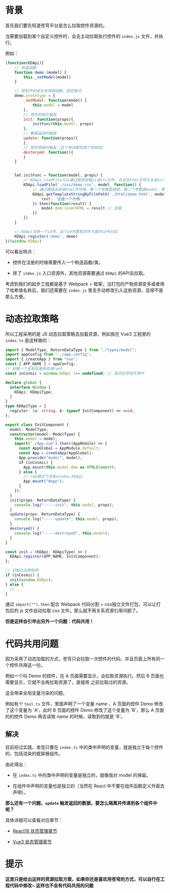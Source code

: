 # 背景

首先我们要先知道苍穹平台是怎么拉取控件资源的。

当需要加载到某个自定义控件时，会去主动拉取执行控件的 `index.js` 文件，并执行。

例如：

```js
(function(KDApi){
    // 构造函数
    function demo (model) {
        this._setModel(model)
    }

    // 原型中封装生命周期函数，固定格式
    demo.prototype = {
        _setModel: function(model) {
            this.model = model
        },
        // 控件初始化触发
        init: function(props){
            initFunc(this.model, props)
        },
        // 数据返回时触发
        update: function(props){
        },
        // 控件销毁时触发（这个单词都写错了哈哈哈）
        destoryed: function(){
        }
    }


    let initFunc = function(model, props) {
        // KDApi.loadFile可以通过路径加载js或css文件，并且在html文件头生成script或者link标签，第一个参数是路径，第二个参数是model，第三个参数是加载完成后执行的回调函数
        KDApi.loadFile('./css/demo.css', model, function() {
            // 通过路径去获取html字符串，第一个参数是路径，第二个参数是model，第三个参数是HTML模板中变量的值
            KDApi.getTemplateStringByFilePath('./html/demo.html', model, {
                text: '这是一个示例'
            }).then(function(result) {
                model.dom.innerHTML = result // 挂载
            })
        })
    }

    // KDApi注册一个id号，这个id号要和控件方案的id号对应
    KDApi.register('demo', demo)
})(window.KDApi) 
```

可以看出特点：

- 控件在注册的时候需要传入一个构造函数/类。

- 除了 `index.js` 入口资源外，其他资源需要通过 `KDApi` 的API去拉取。

考虑到我们的起步工程都是基于 Webpack + 框架，当打包的产物资源变多或者用了哈希值名称后，我们还需要在 `index.js` 里去手动修改引入这些资源，显得不是那么方便。

# 动态拉取策略

所以工程采用的是 JS 动态拉取策略去加载资源，例如我在 Vue3 工程里的 `index.ts` 是这样做的：

```ts
import { ModelType, ReturnDataType } from "./types/model";
import appConfig from "../app.config";
import { createApp } from "vue";
const { APP_NAME } = appConfig;
// 创建一个全局变量来存储root
const inCosmic = window.KDApi !== undefined; // 是否在苍穹环境中

declare global {
  interface Window {
    KDApi: KDApiType;
  }
}
type KDApiType = {
  register: (a: string, b: typeof InitComponent) => void;
};

export class InitComponent {
  model: ModelType;
  constructor(model: ModelType) {
    this.model = model;
    import("./App.vue").then((AppModule) => {
      const AppGlobal = AppModule.default;
      const App = createApp(AppGlobal);
      App.provide("model", model);
      if (inCosmic) {
        App.mount(this.model.dom as HTMLElement);
      } else {
        // ram模式下没有window.KDApi
        App.mount("#app");
      }
    });
  }
  init(props: ReturnDataType) {
    console.log("-----init", this.model, props);
  }
  update(props: ReturnDataType) {
    console.log("-----update", this.model, props);
  }
  destoryed() {
    console.log("-----destroyed", this.model);
  }
}

const init = (KDApi: KDApiType) => {
  KDApi.register(APP_NAME, InitComponent);
};

// 初始化应用程序
if (inCosmic) {
  init(window.KDApi);
} else {
  // ...
}
```

通过 `import("").then` 配合 Webpack 代码分割 + css独立文件打包，可以让打包后的 js 文件自动拉取 css 文件。那么就不用关系资源引用问题了。

**但是这样会引申出另外一个问题：代码共用！**

# 代码共用问题

因为采用了动态加载的方式，苍穹只会拉取一次控件的代码，并且页面上所有同一个控件共用这一份。

例如一个叫 Demo 的控件，在 A 页面需要显示，会拉取资源执行。然后 B 页面也需要显示，它就不会再拉取资源了，直接用 之前拉取过的资源。

这会带来全局变量污染的问题。

例如有个 `tool.ts` 文件，里面声明了一个变量 name ，A 页面的控件 Demo 修改了这个变量为 'A'，此时 B 页面的控件 Demo 修改了这个变量为 'B'，那么 A 页面的的控件 Demo 再去读取 name 的时候，读取到的就是 'B'。

## 解决

目前经过实践，发现只要在 `index.ts` 中的类中声明的变量，就是独立于每个控件的，包括渲染的框架根组件。

由此得出：

- 在 `index.ts` 中的类中声明的变量是独立的，就像我对 model 的保留。

- 在组件中声明的变量也是独立的（当然在 React 中不要在组件函数定义外面去声明）。

**那么还有一个问题，`update` 触发返回的数据，要怎么隔离并传递到各个组件中呢？**

具体详细可以查看对应章节：

- [React18 状态管理章节](/react/store)

- [Vue3 状态管理章节](/vue/store)

# 提示

**这里只是给出这样的资源拉取方案，如果你还是喜欢用苍穹的方式，可以自行在工程代码中修改~ 这样也不会有代码共用的问题**
